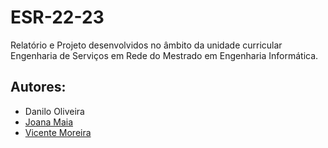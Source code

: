 # ESR-22-23

Relatório e Projeto desenvolvidos no âmbito da unidade curricular Engenharia de Serviços em Rede do Mestrado em Engenharia Informática.


## **Autores**:
- Danilo Oliveira
- [Joana Maia](https://github.com/marshaia)
- [Vicente Moreira](https://github.com/VicShadow)
